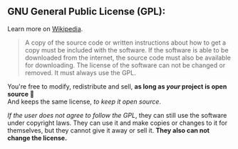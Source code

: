 ## GNU General Public License (GPL):

Learn more on [Wikipedia](https://simple.wikipedia.org/wiki/GNU_General_Public_License).

> A copy of the source code or written instructions about how to get a copy must be included with the software. If the software is able to be downloaded from the internet, the source code must also be available for downloading.
> The license of the software can not be changed or removed. It must always use the GPL.

You're free to modify, redistribute and sell, **as long as _your_ project is open source 🚀**  
And keeps the same license, _to keep it open source_.

_If the user does not agree to follow the GPL_, they can still use the
software under copyright laws. They can use it and make copies or
changes to it for themselves, but they cannot give it away or sell it.
**They also can not change the license.**
